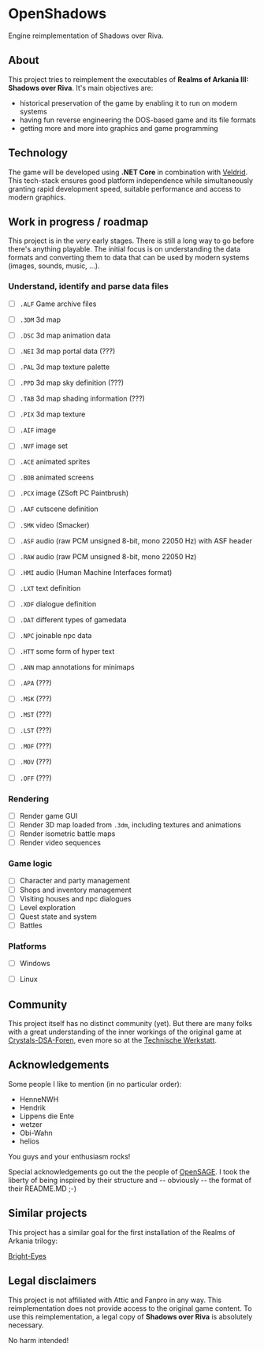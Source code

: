 # OpenShadows
Engine reimplementation of Shadows over Riva.

## About
This project tries to reimplement the executables of **Realms of Arkania III: Shadows over Riva**. It's main objectives are:

* historical preservation of the game by enabling it to run on modern systems
* having fun reverse engineering the DOS-based game and its file formats
* getting more and more into graphics and game programming


## Technology
The game will be developed using **.NET Core** in combination with [Veldrid](https://www.github.com/mellinoe/Veldrid). This tech-stack ensures good platform independence while simultaneously granting rapid development speed, suitable performance and access to modern graphics.


## Work in progress / roadmap
This project is in the *very* early stages. There is still a long way to go before there's anything playable. The initial focus is on understanding the data formats and converting them to data that can be used by modern systems (images, sounds, music, ...).

### Understand, identify and parse data files
* [ ] `.ALF` Game archive files
* [ ] `.3DM` 3d map
* [ ] `.DSC` 3d map animation data
* [ ] `.NEI` 3d map portal data (???)
* [ ] `.PAL` 3d map texture palette
* [ ] `.PPD` 3d map sky definition (???)
* [ ] `.TAB` 3d map shading information (???)
* [ ] `.PIX` 3d map texture
* [ ] `.AIF` image
* [ ] `.NVF` image set
* [ ] `.ACE` animated sprites
* [ ] `.BOB` animated screens
* [ ] `.PCX` image (ZSoft PC Paintbrush)
* [ ] `.AAF` cutscene definition
* [ ] `.SMK` video (Smacker)
* [ ] `.ASF` audio (raw PCM unsigned 8-bit, mono 22050 Hz) with ASF header
* [ ] `.RAW` audio (raw PCM unsigned 8-bit, mono 22050 Hz)
* [ ] `.HMI` audio (Human Machine Interfaces format)
* [ ] `.LXT` text definition
* [ ] `.XDF` dialogue definition
* [ ] `.DAT` different types of gamedata
* [ ] `.NPC` joinable npc data
* [ ] `.HTT` some form of hyper text
* [ ] `.ANN` map annotations for minimaps
* [ ] `.APA` (???)
* [ ] `.MSK` (???)
* [ ] `.MST` (???)
* [ ] `.LST` (???)
* [ ] `.MOF` (???)
* [ ] `.MOV` (???)
* [ ] `.OFF` (???)


### Rendering
* [ ] Render game GUI
* [ ] Render 3D map loaded from `.3dm`, including textures and animations
* [ ] Render isometric battle maps
* [ ] Render video sequences

### Game logic
* [ ] Character and party management
* [ ] Shops and inventory management
* [ ] Visiting houses and npc dialogues
* [ ] Level exploration
* [ ] Quest state and system
* [ ] Battles

### Platforms
* [ ] Windows
* [ ] Linux


## Community
This project itself has no distinct community (yet). But there are many folks with a great understanding of the inner workings of the original game at [Crystals-DSA-Foren](http://www.crystals-dsa-foren.de), even more so at the [Technische Werkstatt](http://www.crystals-dsa-foren.de/showthread.php?tid=700).


## Acknowledgements
Some people I like to mention (in no particular order):

* HenneNWH
* Hendrik
* Lippens die Ente
* wetzer
* Obi-Wahn
* helios

You guys and your enthusiasm rocks!

Special acknowledgements go out the the people of [OpenSAGE](https://github.com/OpenSAGE/OpenSAGE). I took the liberty of being inspired by their structure and -- obviously -- the format of their README.MD ;-)


## Similar projects
This project has a similar goal for the first installation of the Realms of Arkania trilogy:

[Bright-Eyes](https://github.com/Henne/Bright-Eyes)


## Legal disclaimers
This project is not affiliated with Attic and Fanpro in any way. This reimplementation does not provide access to the original game content. To use this reimplementation, a legal copy of **Shadows over Riva** is absolutely necessary.

No harm intended!
